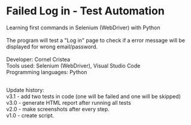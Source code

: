 # Failed Log in - Test Automation

Learning first commands in Selenium (WebDriver) with Python 
<br/><br/>
The program will test a "Log in" page to check if a error message will be displayed for wrong email/password.<br/>
<br/>
Developer: Cornel Cristea<br/>
Tools used: Selenium (WebDriver), Visual Studio Code<br/>
Programming languages: Python<br/><br/>

Update history:<br/>
v3.1 - add two tests in code (one will be failed and one will be skipped)<br/>
v3.0 - generate HTML report after running all tests<br/>
v2.0 - make screenshots after every step.<br/>
v1.0 - create script.<br/>

